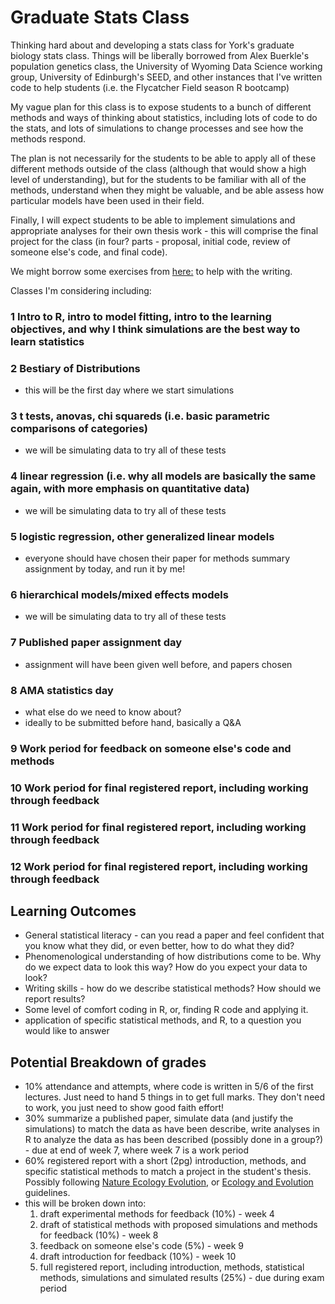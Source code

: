 # Graduate Stats Class
Thinking hard about and developing a stats class for York's graduate biology stats class.
Things will be liberally borrowed from Alex Buerkle's population genetics class, the University of Wyoming Data Science working group, University of Edinburgh's SEED, and other instances that I've written code to help students (i.e. the Flycatcher Field season R bootcamp)

My vague plan for this class is to expose students to a bunch of different methods and ways of thinking about statistics, including lots of code to do the stats, and lots of simulations to change processes and see how the methods respond. 

The plan is not necessarily for the students to be able to apply all of these different methods outside of the class (although that would show a high level of understanding), but for the students to be familiar with all of the methods, understand when they might be valuable, and be able assess how particular models have been used in their field. 

Finally, I will expect students to be able to implement simulations and appropriate analyses for their own thesis work - this will comprise the final project for the class (in four? parts - proposal, initial code, review of someone else's code, and final code).

We might borrow some exercises from [here:](https://scientistseessquirrel.wordpress.com/2020/05/26/steal-this-updated-syllabus-for-scientific-writing/)
to help with the writing. 


Classes I'm considering including:

### 1 Intro to R, intro to model fitting, intro to the learning objectives, and why I think simulations are the best way to learn statistics

### 2 Bestiary of Distributions
- this will be the first day where we start simulations

### 3 t tests, anovas, chi squareds (i.e. basic parametric comparisons of categories)
- we will be simulating data to try all of these tests
  
### 4 linear regression (i.e. why all models are basically the same again, with more emphasis on quantitative data)
- we will be simulating data to try all of these tests
  
### 5 logistic regression, other generalized linear models
 - everyone should have chosen their paper for methods summary assignment by today, and run it by me!

### 6 hierarchical models/mixed effects models
- we will be simulating data to try all of these tests

### 7 Published paper assignment day 
 - assignment will have been given well before, and papers chosen

### 8 AMA statistics day 
 - what else do we need to know about?
- ideally to be submitted before hand, basically a Q&A

### 9 Work period for feedback on someone else's code and methods

### 10 Work period for final registered report, including working through feedback

### 11 Work period for final registered report, including working through feedback

### 12 Work period for final registered report, including working through feedback

## Learning Outcomes
- General statistical literacy - can you read a paper and feel confident that you know what they did, or even better, how to do what they did?
- Phenomenological understanding of how distributions come to be. Why do we expect data to look this way? How do you expect your data to look?
- Writing skills - how do we describe statistical methods? How should we report results?
- Some level of comfort coding in R, or, finding R code and applying it.
- application of specific statistical methods, and R, to a question you would like to answer

## Potential Breakdown of grades
- 10% attendance and attempts, where code is written in 5/6 of the first lectures. Just need to hand 5 things in to get full marks. They don't need to work, you just need to show good faith effort!
- 30% summarize a published paper, simulate data (and justify the simulations) to match the data as have been describe, write analyses in R to analyze the data as has been described (possibly done in a group?) - due at end of week 7, where week 7 is a work period
- 60% registered report with a short (2pg) introduction, methods, and specific statistical methods to match a project in the student's thesis. Possibly following [Nature Ecology Evolution](https://www.nature.com/natecolevol/submission-guidelines/registeredreports), or [Ecology and Evolution](https://onlinelibrary.wiley.com/page/journal/20457758/homepage/registeredreports.html) guidelines. 
 - this will be broken down into:
    1) draft experimental methods for feedback (10%) - week 4
    2) draft of statistical methods with proposed simulations and methods for feedback (10%) - week 8
    3) feedback on someone else's code (5%) - week 9
    4) draft introduction for feedback (10%) - week 10
   5) full registered report, including introduction, methods, statistical methods, simulations and simulated results (25%) - due during exam period



